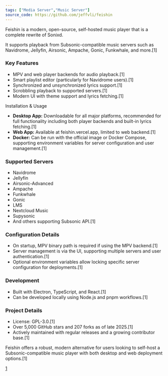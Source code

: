 ```yaml
---
tags: ["Media Server","Music Server"]
source_code: https://github.com/jeffvli/feishin
---
```



Feishin is a modern, open-source, self-hosted music player that is a complete rewrite of Sonixd.

It supports playback from Subsonic-compatible music servers such as Navidrome, Jellyfin, Airsonic, Ampache, Gonic, Funkwhale, and more.[1]

### Key Features

- MPV and web player backends for audio playback.[1]
- Smart playlist editor (particularly for Navidrome users).[1]
- Synchronized and unsynchronized lyrics support.[1]
- Scrobbling playback to supported servers.[1]
- Modern UI with theme support and lyrics fetching.[1]

Installation & Usage

- **Desktop App:** Downloadable for all major platforms, recommended for full functionality including both player backends and built-in lyrics fetching.[1]
- **Web App:** Available at feishin.vercel.app, limited to web backend.[1]
- **Docker:** Can be run with the official image or Docker Compose, supporting environment variables for server configuration and user management.[1]


### Supported Servers

- Navidrome
- Jellyfin
- Airsonic-Advanced
- Ampache
- Funkwhale
- Gonic
- LMS
- Nextcloud Music
- Supysonic
- And others supporting Subsonic API.[1]

### Configuration Details

- On startup, MPV binary path is required if using the MPV backend.[1]
- Server management is via the UI, supporting multiple servers and user authentication.[1]
- Optional environment variables allow locking specific server configuration for deployments.[1]

### Development

- Built with Electron, TypeScript, and React.[1]
- Can be developed locally using Node.js and pnpm workflows.[1]

### Project Details

- License: GPL-3.0.[1]
- Over 5,000 GitHub stars and 207 forks as of late 2025.[1]
- Actively maintained with regular releases and a growing contributor base.[1]

Feishin offers a robust, modern alternative for users looking to self-host a Subsonic-compatible music player with both desktop and web deployment options.[1]

[1](https://github.com/jeffvli/feishin)